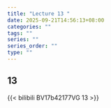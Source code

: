 ```yaml
---
title: "Lecture 13 "
date: 2025-09-21T14:56:13+08:00
categories: ""
tags: ""
series: ""
series_order: ""
type: ""
---
```


## 13 

{{< bilibili BV17b42177VG 13 >}}


